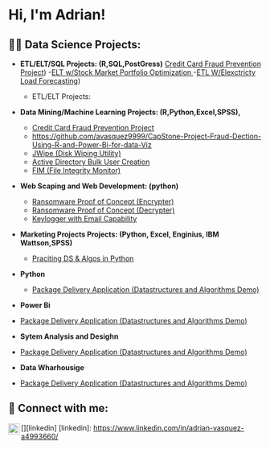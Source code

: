 
<h1>Hi, I'm Adrian! 

<h2>👨‍💻 Data Science Projects:</h2>

- <b>ETL/ELT/SQL Projects: (R,SQL,PostGress)</b>
  [Credit Card Fraud Prevention Project](https://github.com/avasquez9999/SQL-AND-R-ETL-Project-Electricity-load-data-wharhousing-and-forecasting))
  -[ELT w/Stock Market Portfolio Optimization ](https://github.com/joshmadakor1/Jwipe.PowerShell)
  -[ETL W/Elexctricty Load Forecasting](https://github.com/avasquez9999/SQL-AND-R-ETL-Project-Electricity-load-data-wharhousing-and-forecasting))
  
  -  ETL/ELT Projects:</b></i>
- <b>Data Mining/Machine Learning Projects: (R,Python,Excel,SPSS),</b>
  - [Credit Card Fraud Prevention Project](https://github.com/avasquez9999/CapStone-Project-Fraud-Dection-Using-R-and-Power-Bi-for-data-Viz)
  - https://github.com/avasquez9999/CapStone-Project-Fraud-Dection-Using-R-and-Power-Bi-for-data-Viz
  - [JWipe (Disk Wiping Utility)](https://github.com/joshmadakor1/Jwipe.PowerShell)
  - [Active Directory Bulk User Creation](https://github.com/joshmadakor1/AD_PS)
  - [FIM (File Integrity Monitor)](https://github.com/joshmadakor1/PowerShell-Integrity-FIM)
- <b>Web Scaping and Web Development: (python)</b>
  - [Ransomware Proof of Concept (Encrypter)](https://github.com/joshmadakor1/EncrypterPOC)
  - [Ransomware Proof of Concept (Decrypter)](https://github.com/joshmadakor1/DecrypterPOC)
  - [Keylogger with Email Capability](https://github.com/joshmadakor1/Key-Logger-With-Email)

- <b>Marketing Projects Projects: (Python, Excel, Enginius, IBM Wattson,SPSS)</b>
  - [Praciting DS & Algos in Python](https://github.com/joshmadakor1/Algorithms-Practice)
- <b>Python</b>
  - [Package Delivery Application (Datastructures and Algorithms Demo)](https://github.com/joshmadakor1/Package-Delivery-Pathfinding-Algorithm)
 - <b>Power Bi</b>
  - [Package Delivery Application (Datastructures and Algorithms Demo)](https://github.com/joshmadakor1/Package-Delivery-Pathfinding-Algorithm) 
 - <b>Sytem Analysis and Desighn</b>
  - [Package Delivery Application (Datastructures and Algorithms Demo)](https://github.com/joshmadakor1/Package-Delivery-Pathfinding-Algorithm)
 - <b>Data Wharhousige</b>
  - [Package Delivery Application (Datastructures and Algorithms Demo)](https://github.com/joshmadakor1/Package-Delivery-Pathfinding-Algorithm)





<h2> 🤳 Connect with me:</h2>

[<img align="left" alt="JoshMadakor | LinkedIn" width="22px" src="https://cdn.jsdelivr.net/npm/simple-icons@v3/icons/linkedin.svg" />][linkedin]
[linkedin]: https://www.linkedin.com/in/adrian-vasquez-a4993660/




